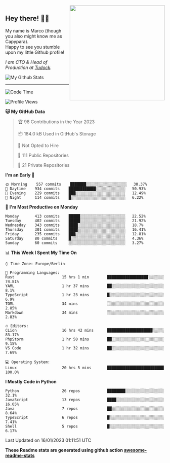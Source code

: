 <img src="https://capypara.de/para_logo.png?a=13" align="right" width="300">

## Hey there! 👋🙃
My name is Marco (though you also might know me as Capypara).  
Happy to see you stumble upon my little Github profile!

*I am CTO & Head of Production at <a href="http://tudock.de">Tudock</a>.*


![My Github Stats](https://github-readme-stats.vercel.app/api?username=theCapypara&show_icons=true&title_color=8ea106&text_color=ffffff&icon_color=8ea106&bg_color=2F343F&hide_border=1)

---
<!--START_SECTION:waka-->
![Code Time](http://img.shields.io/badge/Code%20Time-2%2C047%20hrs%2015%20mins-blue)

![Profile Views](http://img.shields.io/badge/Profile%20Views-5-blue)

**🐱 My GitHub Data** 

> 🏆 98 Contributions in the Year 2023
 > 
> 📦 184.0 kB Used in GitHub's Storage 
 > 
> 🚫 Not Opted to Hire
 > 
> 📜 111 Public Repositories 
 > 
> 🔑 21 Private Repositories  
 > 
**I'm an Early 🐤** 

```text
🌞 Morning    557 commits    ███████░░░░░░░░░░░░░░░░░░   30.37% 
🌆 Daytime    934 commits    ████████████░░░░░░░░░░░░░   50.93% 
🌃 Evening    229 commits    ███░░░░░░░░░░░░░░░░░░░░░░   12.49% 
🌙 Night      114 commits    █░░░░░░░░░░░░░░░░░░░░░░░░   6.22%

```
📅 **I'm Most Productive on Monday** 

```text
Monday       413 commits    █████░░░░░░░░░░░░░░░░░░░░   22.52% 
Tuesday      402 commits    █████░░░░░░░░░░░░░░░░░░░░   21.92% 
Wednesday    343 commits    ████░░░░░░░░░░░░░░░░░░░░░   18.7% 
Thursday     301 commits    ████░░░░░░░░░░░░░░░░░░░░░   16.41% 
Friday       235 commits    ███░░░░░░░░░░░░░░░░░░░░░░   12.81% 
Saturday     80 commits     █░░░░░░░░░░░░░░░░░░░░░░░░   4.36% 
Sunday       60 commits     ░░░░░░░░░░░░░░░░░░░░░░░░░   3.27%

```


📊 **This Week I Spent My Time On** 

```text
⌚︎ Time Zone: Europe/Berlin

💬 Programming Languages: 
Rust                     15 hrs 1 min        ██████████████████░░░░░░░   74.81% 
YAML                     1 hr 37 mins        ██░░░░░░░░░░░░░░░░░░░░░░░   8.1% 
TypeScript               1 hr 23 mins        █░░░░░░░░░░░░░░░░░░░░░░░░   6.9% 
TOML                     34 mins             ░░░░░░░░░░░░░░░░░░░░░░░░░   2.85% 
Markdown                 34 mins             ░░░░░░░░░░░░░░░░░░░░░░░░░   2.83%

🔥 Editors: 
CLion                    16 hrs 42 mins      ████████████████████░░░░░   83.17% 
PhpStorm                 1 hr 50 mins        ██░░░░░░░░░░░░░░░░░░░░░░░   9.15% 
VS Code                  1 hr 32 mins        ██░░░░░░░░░░░░░░░░░░░░░░░   7.69%

💻 Operating System: 
Linux                    20 hrs 5 mins       █████████████████████████   100.0%

```

**I Mostly Code in Python** 

```text
Python                   26 repos            ████████░░░░░░░░░░░░░░░░░   32.1% 
JavaScript               13 repos            ████░░░░░░░░░░░░░░░░░░░░░   16.05% 
Java                     7 repos             ██░░░░░░░░░░░░░░░░░░░░░░░   8.64% 
TypeScript               6 repos             █░░░░░░░░░░░░░░░░░░░░░░░░   7.41% 
Shell                    5 repos             █░░░░░░░░░░░░░░░░░░░░░░░░   6.17%

```



 Last Updated on 16/01/2023 01:11:51 UTC
<!--END_SECTION:waka-->

**These Readme stats are generated using github action [awesome-readme-stats](https://github.com/anmol098/waka-readme-stats)**
